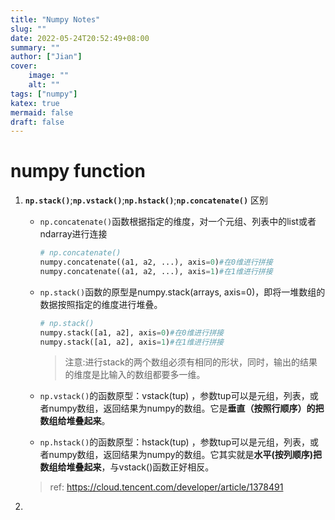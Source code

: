 ```yaml
---
title: "Numpy Notes"
slug: ""
date: 2022-05-24T20:52:49+08:00
summary: ""
author: ["Jian"]
cover:
    image: ""
    alt: ""
tags: ["numpy"]
katex: true
mermaid: false
draft: false
---
```


# numpy function

1. **```np.stack()```**;**```np.vstack()```**;**```np.hstack()```**;**```np.concatenate()```** 区别
   - ```np.concatenate()```函数根据指定的维度，对一个元组、列表中的list或者ndarray进行连接
        ```python
        # np.concatenate()
        numpy.concatenate((a1, a2, ...), axis=0)#在0维进行拼接
        numpy.concatenate((a1, a2, ...), axis=1)#在1维进行拼接
        ```

    - ```np.stack()```函数的原型是numpy.stack(arrays, axis=0)，即将一堆数组的数据按照指定的维度进行堆叠。
        ```python
        # np.stack()
        numpy.stack([a1, a2], axis=0)#在0维进行拼接
        numpy.stack([a1, a2], axis=1)#在1维进行拼接
        ```
        > 注意:进行stack的两个数组必须有相同的形状，同时，输出的结果的维度是比输入的数组都要多一维。

    - ```np.vstack()```的函数原型：vstack(tup) ，参数tup可以是元组，列表，或者numpy数组，返回结果为numpy的数组。它是**垂直（按照行顺序）的把数组给堆叠起来**。  

    - ```np.hstack()```的函数原型：hstack(tup) ，参数tup可以是元组，列表，或者numpy数组，返回结果为numpy的数组。它其实就是**水平(按列顺序)把数组给堆叠起来**，与vstack()函数正好相反。
    
    > ref: https://cloud.tencent.com/developer/article/1378491

2. 